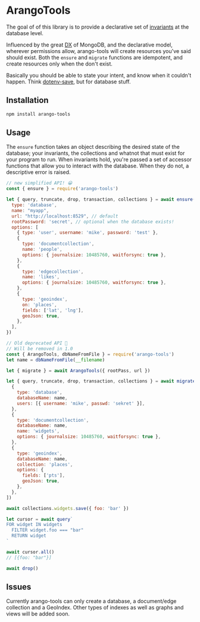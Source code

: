 # ArangoTools

The goal of of this library is to provide a declarative set of
[invariants](https://softwareengineering.stackexchange.com/a/32755/153496) at
the database level.

Influenced by the great [DX](https://bit.ly/2YomoYC) of MongoDB, and the
declarative model, wherever permissions allow, arango-tools will create
resources you've said should exist. Both the `ensure` and `migrate` functions
are idempotent, and create resources only when the don't exist.

Basically you should be able to state your intent, and know when it couldn't
happen. Think [dotenv-save](https://www.npmjs.com/package/dotenv-safe), but for
database stuff.

## Installation

```sh
npm install arango-tools
```

## Usage

The `ensure` function takes an object describing the desired state of the
database; your invariants, the collections and whatnot that must exist for your
program to run. When invariants hold, you're passed a set of accessor functions
that allow you to interact with the database. When they do not, a descriptive
error is raised.

```javascript
// new simplified API! 😀
const { ensure } = require('arango-tools')

let { query, truncate, drop, transaction, collections } = await ensure({
  type: 'database',
  name: "myapp",
  url: "http://localhost:8529", // default
  rootPassword: 'secret', // optional when the database exists!
  options: [
    { type: 'user', username: 'mike', password: 'test' },
    {
      type: 'documentcollection',
      name: 'people',
      options: { journalsize: 10485760, waitforsync: true },
    },
    {
      type: 'edgecollection',
      name: 'likes',
      options: { journalsize: 10485760, waitforsync: true },
    },
    {
      type: 'geoindex',
      on: 'places',
      fields: ['lat', 'lng'],
      geoJson: true,
    },
  ],
})

// Old deprecated API 🙁
// Will be removed in 1.0
const { ArangoTools, dbNameFromFile } = require('arango-tools')
let name = dbNameFromFile(__filename)

let { migrate } = await ArangoTools({ rootPass, url })

let { query, truncate, drop, transaction, collections } = await migrate([
  {
    type: 'database',
    databaseName: name,
    users: [{ username: 'mike', passwd: 'sekret' }],
  },
  {
    type: 'documentcollection',
    databaseName: name,
    name: 'widgets',
    options: { journalsize: 10485760, waitforsync: true },
  },
  {
    type: 'geoindex',
    databaseName: name,
    collection: 'places',
    options: {
      fields: ['pts'],
      geoJson: true,
    },
  },
])

await collections.widgets.save({ foo: 'bar' })

let cursor = await query`
FOR widget IN widgets
  FILTER widget.foo === "bar"
  RETURN widget
`

await cursor.all()
// [{foo: "bar"}]

await drop()
```

## Issues

Currently arango-tools can only create a database, a document/edge collection and a GeoIndex. 
Other types of indexes as well as graphs and views will be added soon.
